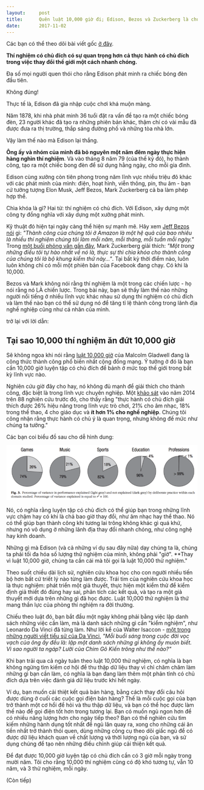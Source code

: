 ```yaml
---
layout:     post
title:      Quên luật 10,000 giờ đi; Edison, Bezos và Zuckerberg là chuyện của 10,000 thử nghiệm cơ
date:       2017-11-02
---
```


Các bạn có thể theo dõi bài viết gốc [ở đây][source].

**Thí nghiệm có chủ đích có sự quan trọng hơn cả thực hành có chủ đích trong việc thay đổi thế giới một cách 
nhanh chóng.**

Đa số mọi người quen thói cho rằng Edison phát minh ra chiếc bóng đèn đầu tiên.

Không đúng!

Thực tế là, Edison đã gia nhập cuộc chơi khá muộn màng.

Năm 1878, khi nhà phát minh 36 tuổi đặt ra vấn đề tạo ra một chiếc bóng đèn, 23 người khác đã tạo
ra những phiên bản khác, thậm chí có vài mẫu đã được đưa ra thị trường, thắp sáng đường phố và những tòa 
nhà lớn.

Vậy làm thế nào mà Edison lại thắng.

**Ông ấy và nhóm của mình đã bỏ nguyên một năm đêm ngày thực hiện hàng nghìn thí nghiệm**. Và vào tháng 
8 năm 79 (của thế kỷ đó), họ thành công, tạo ra một chiếc bong đèn để sử dụng hằng ngày, cho mỗi gia đình.

Edison cùng xưởng còn tiên phong trong năm lĩnh vực nhiều triệu đô khác với các phát minh của mình: điện, 
hoạt hình, viễn thông, pin, thu âm - bạn cứ tưởng tượng Elon Musk, Jeff Bezos, Mark Zuckerberg cả ba làm 
phép hợp thể.

Chìa khóa là gì? Hai từ: thí nghiệm có chủ đích. Với Edison, xây dựng một công ty đồng nghĩa với xây dựng
một xưởng phát minh.

Kỹ thuật đó hiện tại ngày càng thể hiện sự mạnh mẽ. Hãy xem [Jeff Bezos nói][jeff-claimed] gì: *"Thành công 
của chúng tôi ở Amazon là một hệ quả của bao nhiêu là nhiều thí nghiệm chúng tôi làm mỗi năm, mỗi tháng, mỗi 
tuần mỗi ngày."* Trong [một buổi phỏng vấn gần đây][mark-explained], Mark Zuckerberg giải thích: *"Một trong 
những điều tôi tự hào nhất về nó là, thực sự thì chìa khóa cho thành công của chúng tôi là bộ khung kiểm thử 
này..."*. Tại bất kỳ thời điểm nào, luôn luôn không chỉ có mỗi một phiên bản của Facebook đang chạy. Có khi 
là 10,000.

Bezos và Mark không nói rằng thí nghiệm là một trong các chiến lược - họ nói rằng nó LÀ chiến lược. Trong 
bài này, bạn sẽ thấy làm thế nào những người nổi tiếng ở nhiều lĩnh vực khác nhau sử dụng thí nghiệm có chủ 
đích và làm thế nào bạn có thể sử dụng nó để tăng tỉ lệ thành công trong lãnh địa nghề nghiệp cũng như cá 
nhân của mình.

trở lại với lời dẫn:

Tại sao 10,000 thí nghiệm ăn đứt 10,000 giờ
---

Sẽ không ngoa khi nói rằng [luật 10,000 giờ][10k-hours-rule] của Malcolm Gladwell đang là công thức thành công 
phổ biến nhất cộng đồng mạng. Ý tưởng ở đó là bạn cần 10,000 giờ luyện tập có chủ đích để bảnh ở mức top thế
giới trong bất kỳ lĩnh vực nào.

Nghiên cứu giờ đây cho hay, nó không đủ mạnh để giải thích cho thành công, đặc biệt là trong lĩnh vực chuyên
nghiệp. Một [khảo sát][review] vào năm 2014 trên 88 nghiên cứu trước đó, cho thấy rằng "thực hành có chủ đích giải 
thích được 26% hiệu năng trong lĩnh vực trò chơi, 21% cho âm nhạc, 18% trong thể thao, 4 cho giáo dục và **ít 
hơn 1% cho nghề nghiệp**. Chúng tôi công nhận rằng thực hành có chủ ý là quan trọng, nhưng không đế mức như 
chúng ta tưởng."

Các bạn coi biểu đồ sau cho dễ hình dung:

<img src="/resource/posts/2017-11-02-10k-experiments/performance-chart.png">

Nó, có nghĩa rằng luyện tập có chủ đích có thể giúp bạn trong những lĩnh vực chậm hay có khi là chả bao giờ
thay đổi, như âm nhạc hay thể thao. Nó có thể giúp bạn thành công khi tương lai trông không khác gì quá khứ, 
nhưng nó vô dụng ở những lãnh địa thay đổi nhanh chóng, như công nghệ hay kinh doanh.

Những gì mà Edison (và cả những ví dụ sau đây nữa) dạy chúng ta là, chúng ta phải tối đa hóa số lượng thử 
nghiệm của mình, không phải "giờ". **Thay vì luật 10,000 giờ, chúng ta cần cái mà tôi gọi là luật 10,000 thử 
nghiệm."

Theo suốt chiều dài lịch sử, nghiên cứu khoa học cho con người nhiều tiến bộ hơn bất cứ triết lý nào từng làm
được. Trái tim của nghiên cứu khoa học là thực nghiệm: phát triển một giả thuyết, thực hiện một kiểm thử để 
kiểm định giả thiết đó đúng hay sai, phân tích các kết quả, và tạo ra một giả thuyết mới dựa trên những gì đã 
học được. Luật 10,000 thử nghiệm là thứ mang thần lực của phòng thí nghiệm ra đời thường.

Chiếu theo luật đó, bạn bắt đầu một ngày không phải bằng việc lập danh sách những việc cần làm, mà là danh
sách những gì cần "kiểm nghiệm", như Leonardo Da Vinci đã từng làm. Như lời kể của Walter Isaccon - [một trong 
những người viết tiểu sử của Da Vinci][leonardo-da-vinci-biographers], *"Mỗi buổi sáng trong cuộc đời vọc vạch
của ông ấy đều là: lập một danh sách những gì không ấy muón biết. Vì sao người ta ngáp? Lưỡi của Chim Gõ Kiến
trông như thế nào?"*

Khi bạn trải qua cả ngày tuân theo luật 10,000 thử nghiệm, có nghĩa là bạn không ngừng tìm kiếm cơ hội để 
thu thập dữ liệu thay vì chỉ chăm chăm làm những gì bạn cần làm, có nghĩa là bạn đang làm thêm một phản tỉnh
có chủ đích dựa trên việc đánh giá dữ liệu trước khi hết ngày.

Ví dụ, bạn muốn cải thiệt kết quả bán hàng, bằng cách thay đổi câu hỏi được dùng ở cuối các cuộc gọi điện bán
hàng? Thế là mỗi cuộc gọi của bạn trở thành một cơ hổi để hỏi và thu thập dữ liệu, và bạn có thể học được làm 
thế nào để gọi điện tốt hơn trong tương lại. Bạn có muốn ngủ ngon hơn để có nhiều năng lượng hơn cho ngày 
tiếp theo? Bạn có thể nghiên cứu tìm kiếm những hành dụng tốt nhất để ngủ lăn quay ra, xong cho những cái ăn
tiền nhất trở thành thói quen, dùng những công cụ theo dõi giấc ngủ để có được dữ liệu khách quan về chất lượng
và thời lượng ngủ của bạn, và sử dụng chúng để tạo nên những điều chỉnh giúp cải thiện kết quả.

Để đạt được 10,000 giờ luyện tập có chủ đích cần có 3 giờ mỗi ngày trong mười năm. Tôi cho rằng 10,000 thí 
nghiệm cũng có độ khó tương tự, vẫn 10 năm, và 3 thử nghiệm, mỗi ngày.

(Còn tiếp)

[source]: https://medium.com/the-mission/forget-about-the-10-000-hour-rule-7b7a39343523
[jeff-claimed]: https://medium.com/abundance-insights/culture-experimentation-with-uber-s-chief-product-officer-520dc22cfcb4
[mark-explained]: https://www.stitcher.com/podcast/stitcher/masters-of-scale
[10k-hours-rule]: http://wisdomgroup.com/blog/10000-hours-of-practice/
[review]: http://scottbarrykaufman.com/wp-content/uploads/2014/07/Macnamara-et-al.-2014.pdf
[leonardo-da-vinci-biographers]: https://www.amazon.com/Leonardo-da-Vinci/dp/B071S8BNDP/ref=sr_1_1?ie=UTF8&qid=1508934778&sr=8-1&keywords=walter+isaacson+leonardo+da+vinci































